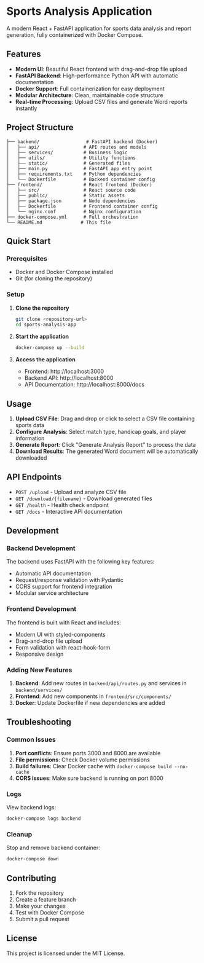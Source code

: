 # Sports Analysis Application

A modern React + FastAPI application for sports data analysis and report generation, fully containerized with Docker Compose.

## Features

- **Modern UI**: Beautiful React frontend with drag-and-drop file upload
- **FastAPI Backend**: High-performance Python API with automatic documentation
- **Docker Support**: Full containerization for easy deployment
- **Modular Architecture**: Clean, maintainable code structure
- **Real-time Processing**: Upload CSV files and generate Word reports instantly

## Project Structure

```
├── backend/                 # FastAPI backend (Docker)
│   ├── api/                # API routes and models
│   ├── services/           # Business logic
│   ├── utils/              # Utility functions
│   ├── static/             # Generated files
│   ├── main.py             # FastAPI app entry point
│   ├── requirements.txt    # Python dependencies
│   └── Dockerfile          # Backend container config
├── frontend/               # React frontend (Docker)
│   ├── src/                # React source code
│   ├── public/             # Static assets
│   ├── package.json        # Node dependencies
│   ├── Dockerfile          # Frontend container config
│   └── nginx.conf          # Nginx configuration
├── docker-compose.yml      # Full orchestration
└── README.md              # This file
```

## Quick Start

### Prerequisites

- Docker and Docker Compose installed
- Git (for cloning the repository)

### Setup

1. **Clone the repository**
   ```bash
   git clone <repository-url>
   cd sports-analysis-app
   ```

2. **Start the application**
   ```bash
   docker-compose up --build
   ```

3. **Access the application**
   - Frontend: http://localhost:3000
   - Backend API: http://localhost:8000
   - API Documentation: http://localhost:8000/docs

## Usage

1. **Upload CSV File**: Drag and drop or click to select a CSV file containing sports data
2. **Configure Analysis**: Select match type, handicap goals, and player information
3. **Generate Report**: Click "Generate Analysis Report" to process the data
4. **Download Results**: The generated Word document will be automatically downloaded

## API Endpoints

- `POST /upload` - Upload and analyze CSV file
- `GET /download/{filename}` - Download generated files
- `GET /health` - Health check endpoint
- `GET /docs` - Interactive API documentation

## Development

### Backend Development

The backend uses FastAPI with the following key features:
- Automatic API documentation
- Request/response validation with Pydantic
- CORS support for frontend integration
- Modular service architecture

### Frontend Development

The frontend is built with React and includes:
- Modern UI with styled-components
- Drag-and-drop file upload
- Form validation with react-hook-form
- Responsive design

### Adding New Features

1. **Backend**: Add new routes in `backend/api/routes.py` and services in `backend/services/`
2. **Frontend**: Add new components in `frontend/src/components/`
3. **Docker**: Update Dockerfile if new dependencies are added

## Troubleshooting

### Common Issues

1. **Port conflicts**: Ensure ports 3000 and 8000 are available
2. **File permissions**: Check Docker volume permissions
3. **Build failures**: Clear Docker cache with `docker-compose build --no-cache`
4. **CORS issues**: Make sure backend is running on port 8000

### Logs

View backend logs:
```bash
docker-compose logs backend
```

### Cleanup

Stop and remove backend container:
```bash
docker-compose down
```

## Contributing

1. Fork the repository
2. Create a feature branch
3. Make your changes
4. Test with Docker Compose
5. Submit a pull request

## License

This project is licensed under the MIT License.